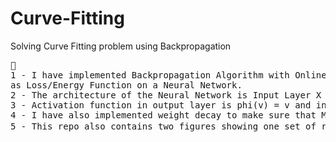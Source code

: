 # Curve-Fitting
Solving Curve Fitting problem using Backpropagation
<pre>
📜
1 - I have implemented Backpropagation Algorithm with Online Learning using Mean Squared Error 
as Loss/Energy Function on a Neural Network.
2 - The architecture of the Neural Network is Input Layer X Hidden Layer X Output Layer (1x24x1).  
3 - Activation function in output layer is phi(v) = v and in hidden layer is phi(v) = tanh(v).
4 - I have also implemented weight decay to make sure that MSE doesn't end up in local minima. 
5 - This repo also contains two figures showing one set of results for reference. 📈 👀
<pre>
